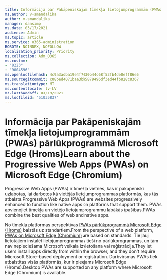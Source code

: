 ```yaml
---
title: Informācija par Pakāpeniskajām tīmekļa lietojumprogrammām (PWAs) pārlūkprogrammā Microsoft Edge (Hroms)
ms.author: v-smandalika
author: v-smandalika
manager: dansimp
ms.date: 03/17/2021
audience: Admin
ms.topic: article
ms.service: o365-administration
ROBOTS: NOINDEX, NOFOLLOW
localization_priority: Priority
ms.collection: Adm_O365
ms.custom:
- "8223"
- "9004596"
ms.openlocfilehash: 4c9a3adba19e4f7430b44c68f53fb4de0eff86e5
ms.sourcegitcommit: c08bed4071baa3bb5879496df3ed44fb828c8367
ms.translationtype: MT
ms.contentlocale: lv-LV
ms.lasthandoff: 03/19/2021
ms.locfileid: "51035837"
---
```

# <a name="learn-about-the-progressive-web-apps-pwas-on-microsoft-edge-chromium"></a><span data-ttu-id="3ab62-102">Informācija par Pakāpeniskajām tīmekļa lietojumprogrammām (PWAs) pārlūkprogrammā Microsoft Edge (Hroms)</span><span class="sxs-lookup"><span data-stu-id="3ab62-102">Learn about the Progressive Web Apps (PWAs) on Microsoft Edge (Chromium)</span></span>

<span data-ttu-id="3ab62-103">Progressive Web Apps (PWAs) ir tīmekļa vietnes, kas ir pakāpeniski uzlabotas, lai darbotos kā vietējās lietojumprogrammas platformās, kas tās atbalsta.</span><span class="sxs-lookup"><span data-stu-id="3ab62-103">Progressive Web Apps (PWAs) are websites progressively enhanced to function like native apps on platforms that support them.</span></span> <span data-ttu-id="3ab62-104">PWAs apvienojiet tīmekļa un vietējo lietojumprogrammu labākās īpašības.</span><span class="sxs-lookup"><span data-stu-id="3ab62-104">PWAs combine the best qualities of web and native apps.</span></span>

<span data-ttu-id="3ab62-105">No tīmekļa platformas perspektīvas [PWAs pārlūkprogrammā Microsoft Edge (Hroms)](https://docs.microsoft.com/microsoft-edge/progressive-web-apps-chromium/#pwas-on-microsoft-edge-chromium) balstās uz standartiem.</span><span class="sxs-lookup"><span data-stu-id="3ab62-105">From the perspective of a web platform, [PWAs on Microsoft Edge (Chromium)](https://docs.microsoft.com/microsoft-edge/progressive-web-apps-chromium/#pwas-on-microsoft-edge-chromium) are based on standards.</span></span> <span data-ttu-id="3ab62-106">Tie ļauj lietotājiem instalēt lietojumprogrammas tieši no pārlūkprogrammas, un tām nav nepieciešama Microsoft veikala izvietošana vai reģistrācija.</span><span class="sxs-lookup"><span data-stu-id="3ab62-106">They let users install apps directly from within the browser, and they don't require Microsoft Store–based deployment or registration.</span></span> <span data-ttu-id="3ab62-107">Darbvirsmas PWAs tiek atbalstītas visās platformās, kur ir pieejams Microsoft Edge (Hroms).</span><span class="sxs-lookup"><span data-stu-id="3ab62-107">Desktop PWAs are supported on any platform where Microsoft Edge (Chromium) is available.</span></span>
